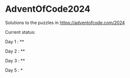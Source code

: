 # AdventOfCode2024
Solutions to the puzzles in https://adventofcode.com/2024

Current status:

Day 1 : **

Day 2 : **

Day 3 : **

Day 5 : *